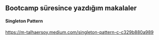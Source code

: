 ## Bootcamp süresince yazdığım makalaler

#### Singleton Pattern

https://m-talhaersoy.medium.com/singleton-pattern-c-c329b880a989